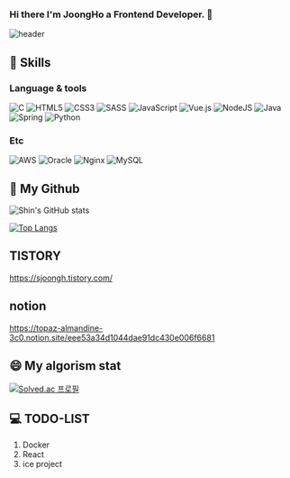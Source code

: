 ### Hi there I'm JoongHo a Frontend Developer. 👋

<!--
**sjoongh/sjoongh** is a ✨ _special_ ✨ repository because its `README.md` (this file) appears on your GitHub profile.

Here are some ideas to get you started:

- 🔭 I’m currently working on ...
- 🌱 I’m currently learning ...
- 👯 I’m looking to collaborate on ...
- 🤔 I’m looking for help with ...
- 💬 Ask me about ...
- 📫 How to reach me: ...
- 😄 Pronouns: ...
- ⚡ Fun fact: 
-->
![header](https://capsule-render.vercel.app/api?type=slice&color=auto&height=300&section=header&text=JoongHoShin&fontSize=90)

## 🎯 Skills
### Language & tools
![C](https://img.shields.io/badge/c-%2300599C.svg?style=for-the-badge&logo=c&logoColor=white)
![HTML5](https://img.shields.io/badge/html5-%23E34F26.svg?style=for-the-badge&logo=html5&logoColor=white)
![CSS3](https://img.shields.io/badge/css3-%231572B6.svg?style=for-the-badge&logo=css3&logoColor=white)
![SASS](https://img.shields.io/badge/SASS-hotpink.svg?style=for-the-badge&logo=SASS&logoColor=white)
![JavaScript](https://img.shields.io/badge/javascript-%23323330.svg?style=for-the-badge&logo=javascript&logoColor=%23F7DF1E)
![Vue.js](https://img.shields.io/badge/vuejs-%2335495e.svg?style=for-the-badge&logo=vuedotjs&logoColor=%234FC08D)
![NodeJS](https://img.shields.io/badge/node.js-6DA55F?style=for-the-badge&logo=node.js&logoColor=white)
![Java](https://img.shields.io/badge/java-%23ED8B00.svg?style=for-the-badge&logo=java&logoColor=white)
![Spring](https://img.shields.io/badge/spring-%236DB33F.svg?style=for-the-badge&logo=spring&logoColor=white)
![Python](https://img.shields.io/badge/python-3670A0?style=for-the-badge&logo=python&logoColor=ffdd54)


### Etc
![AWS](https://img.shields.io/badge/AWS-%23FF9900.svg?style=for-the-badge&logo=amazon-aws&logoColor=white)
![Oracle](https://img.shields.io/badge/Oracle-F80000?style=for-the-badge&logo=oracle&logoColor=white)
![Nginx](https://img.shields.io/badge/nginx-%23009639.svg?style=for-the-badge&logo=nginx&logoColor=white)
![MySQL](https://img.shields.io/badge/mysql-%2300f.svg?style=for-the-badge&logo=mysql&logoColor=white)


## 🌱 My Github
![Shin's GitHub stats](https://github-readme-stats.vercel.app/api?username=sjoongh&count_private=true)

[![Top Langs](https://github-readme-stats.vercel.app/api/top-langs/?username=sjoongh&langs_count=10&layout=compact&theme=white)](https://github.com/sjoongh/sjoongh)

## TISTORY
https://sjoongh.tistory.com/

## notion
https://topaz-almandine-3c0.notion.site/eee53a34d1044dae91dc430e006f6681

## 😄 My algorism stat
[![Solved.ac
프로필](http://mazassumnida.wtf/api/v2/generate_badge?boj=az45687)](https://solved.ac/az45687)


## 💻 TODO-LIST
1. Docker
2. React
3. ice project
